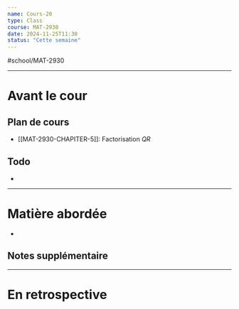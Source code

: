 ```yaml
---
name: Cours-20
type: Class
course: MAT-2930
date: 2024-11-25T11:30
status: "Cette semaine"
---
```

#school/MAT-2930
***
# Avant le cour
## Plan de cours
- [[MAT-2930-CHAPITER-5]]: Factorisation $QR$

## Todo
- 

---
# Matière abordée

- 

## Notes supplémentaire


---
# En retrospective



